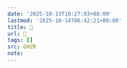```yaml
---
date: '2025-10-13T10:27:03+08:00'
lastmod: '2025-10-14T06:42:21+08:00'
title: 􄈿
url: 􄈿
tags: []
src: GHZR
note:
---
```

